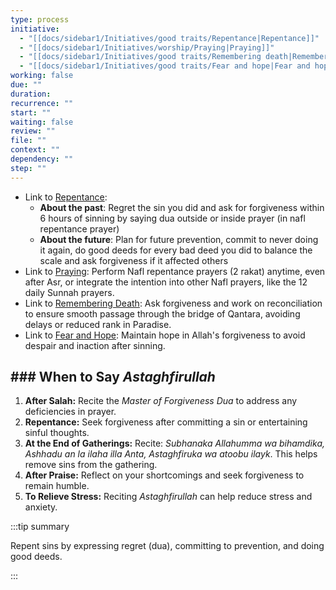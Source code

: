 ```yaml
---
type: process
initiative:
  - "[[docs/sidebar1/Initiatives/good traits/Repentance|Repentance]]"
  - "[[docs/sidebar1/Initiatives/worship/Praying|Praying]]"
  - "[[docs/sidebar1/Initiatives/good traits/Remembering death|Remembering death]]"
  - "[[docs/sidebar1/Initiatives/good traits/Fear and hope|Fear and hope]]"
working: false
due: ""
duration: 
recurrence: ""
start: ""
waiting: false
review: ""
file: ""
context: ""
dependency: ""
step: ""
---
```

 
* Link to [Repentance](docs/sidebar1/Initiatives/good%20traits/Repentance.md):
	* **About the past**: Regret the sin you did and ask for forgiveness within 6 hours of sinning by saying dua outside or inside prayer (in nafl repentance prayer)
	* **About the future**: Plan for future prevention, commit to never doing it again, do good deeds for every bad deed you did to balance the scale and ask forgiveness if it affected others
* Link to [Praying](docs/sidebar1/Initiatives/worship/Praying.md): Perform Nafl repentance prayers (2 rakat) anytime, even after Asr, or integrate the intention into other Nafl prayers, like the 12 daily Sunnah prayers.
* Link to [Remembering Death](docs/sidebar1/Initiatives/good%20traits/Remembering%20death.md): Ask forgiveness and work on reconciliation to ensure smooth passage through the bridge of Qantara, avoiding delays or reduced rank in Paradise.
* Link to [Fear and Hope](docs/sidebar1/Initiatives/good%20traits/Fear%20and%20hope.md): Maintain hope in Allah's forgiveness to avoid despair and inaction after sinning.

## ### When to Say _Astaghfirullah_

1. **After Salah:** Recite the _Master of Forgiveness Dua_ to address any deficiencies in prayer.
2. **Repentance:** Seek forgiveness after committing a sin or entertaining sinful thoughts.
3. **At the End of Gatherings:** Recite: _Subhanaka Allahumma wa bihamdika, Ashhadu an la ilaha illa Anta, Astaghfiruka wa atoobu ilayk_. This helps remove sins from the gathering.
4. **After Praise:** Reflect on your shortcomings and seek forgiveness to remain humble.
5. **To Relieve Stress:** Reciting _Astaghfirullah_ can help reduce stress and anxiety.

:::tip summary

Repent sins by expressing regret (dua), committing to prevention, and doing good deeds.

:::
